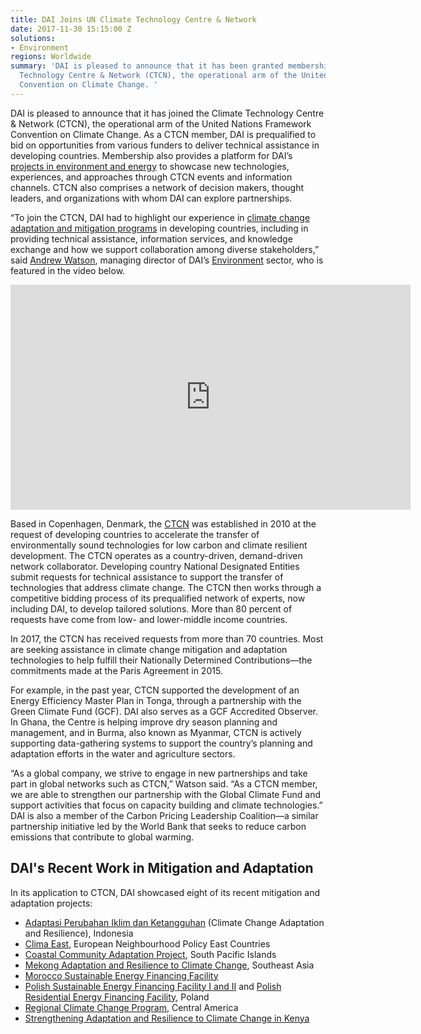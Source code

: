 ```yaml
---
title: DAI Joins UN Climate Technology Centre & Network
date: 2017-11-30 15:15:00 Z
solutions:
- Environment
regions: Worldwide
summary: 'DAI is pleased to announce that it has been granted membership by the Climate
  Technology Centre & Network (CTCN), the operational arm of the United Nations Framework
  Convention on Climate Change. '
---
```


DAI is pleased to announce that it has joined the Climate Technology Centre & Network (CTCN), the operational arm of the United Nations Framework Convention on Climate Change. As a CTCN member, DAI is prequalified to bid on opportunities from various funders to deliver technical assistance in developing countries. Membership also provides a platform for DAI’s [projects in environment and energy](https://www.dai.com/our-work/the-projects?filter=environment-and-energy) to showcase new technologies, experiences, and approaches through CTCN events and information channels. CTCN also comprises a network of decision makers, thought leaders, and organizations with whom DAI can explore partnerships.

“To join the CTCN, DAI had to highlight our experience in [climate change adaptation and mitigation programs](http://dai-global-developments.com/articles/the-whole-spectrum-a-holistic-approach-to-climate-resilience?utm_source=daidotcom) in developing countries, including in providing technical assistance, information services, and knowledge exchange and how we support collaboration among diverse stakeholders,” said [Andrew Watson](https://www.dai.com/who-we-are/our-team/andrew-watson), managing director of DAI’s [Environment](https://www.dai.com/our-work/solutions/environment) sector, who is featured in the video below.

<iframe src="https://player.vimeo.com/video/214065469" width="640" height="360" frameborder="0" webkitallowfullscreen mozallowfullscreen allowfullscreen></iframe>

Based in Copenhagen, Denmark, the [CTCN](https://www.ctc-n.org/) was established in 2010 at the request of developing countries to accelerate the transfer of environmentally sound technologies for low carbon and climate resilient development. The CTCN operates as a country-driven, demand-driven network collaborator. Developing country National Designated Entities submit requests for technical assistance to support the transfer of technologies that address climate change. The CTCN then works through a competitive bidding process of its prequalified network of experts, now including DAI, to develop tailored solutions. More than 80 percent of requests have come from low- and lower-middle income countries.
 
In 2017, the CTCN has received requests from more than 70 countries. Most are seeking assistance in climate change mitigation and adaptation technologies to help fulfill their Nationally Determined Contributions—the commitments made at the Paris Agreement in 2015.

For example, in the past year, CTCN supported the development of an Energy Efficiency Master Plan in Tonga, through a partnership with the Green Climate Fund (GCF). DAI also serves as a GCF Accredited Observer. In Ghana, the Centre is helping improve dry season planning and management, and in Burma, also known as Myanmar, CTCN is actively supporting data-gathering systems to support the country’s planning and adaptation efforts in the water and agriculture sectors.

“As a global company, we strive to engage in new partnerships and take part in global networks such as CTCN,” Watson said. “As a CTCN member, we are able to strengthen our partnership with the Global Climate Fund and support activities that focus on capacity building and climate technologies.” DAI is also a member of the Carbon Pricing Leadership Coalition—a similar partnership initiative led by the World Bank that seeks to reduce carbon emissions that contribute to global warming.

## DAI's Recent Work in Mitigation and Adaptation

In its application to CTCN, DAI showcased eight of its recent mitigation and adaptation projects:

* [Adaptasi Perubahan Iklim dan Ketangguhan](https://www.dai.com/our-work/projects/indonesia-apik-adaptasi-perubahan-iklim-dan-ketangguhan-or-climate-change-adaption) (Climate Change Adaptation and Resilience), Indonesia
* [Clima East](http://dai-global-developments.com/articles/helping-eastern-partnership-countries-meet-their-voluntary-commitments-to-reduce-emissions-address-climate-change?utm_source=daidotcom), European Neighbourhood Policy East Countries
* [Coastal Community Adaptation Project](https://www.dai.com/our-work/projects/south-pacific-islands-coastal-community-adaptation-project-c-cap), South Pacific Islands
* [Mekong Adaptation and Resilience to Climate Change](https://www.dai.com/our-work/projects/southeast-asia-mekong-adaptation-and-resilience-climate-change-arcc), Southeast Asia
* [Morocco Sustainable Energy Financing Facility](https://www.dai.com/our-work/projects/morocco-sustainable-energy-financing-facility-morseff)
* [Polish Sustainable Energy Financing Facility I and II](http://dai-global-developments.com/articles/polseff-legacy-lower-energy-bills-for-businesses-across-poland-a-financing-model-to-scale-and-replicate?utm_source=daidotcom) and [Polish Residential Energy Financing Facility](https://www.dai.com/our-work/projects/polish-residential-energy-efficiency-financing-facility-poland-reff), Poland
* [Regional Climate Change Program](https://www.dai.com/our-work/projects/central-america-regional-climate-change-program-rccp-programa-regional-de-cambio), Central America
* [Strengthening Adaptation and Resilience to Climate Change in Kenya](https://www.dai.com/our-work/projects/kenya-strengthening-adaptation-and-resilience-climate-change-kenya-plus-starck)